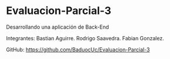 # Evaluacion-Parcial-3
Desarrollando una aplicación de Back-End

Integrantes:
    Bastian Aguirre.
    Rodrigo Saavedra.
    Fabian Gonzalez.

GitHub:
    https://github.com/BaduocUc/Evaluacion-Parcial-3

